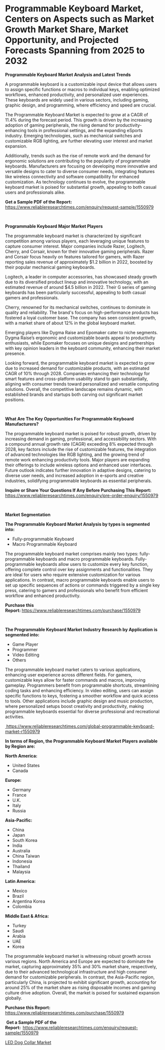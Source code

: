 <p><h1>Programmable Keyboard Market, Centers on Aspects such as Market Growth Market Share, Market Opportunity, and Projected Forecasts Spanning from 2025 to 2032</h1></p><p><strong>Programmable Keyboard Market Analysis and Latest Trends</strong></p>
<p><p>A programmable keyboard is a customizable input device that allows users to assign specific functions or macros to individual keys, enabling optimized workflows, enhanced productivity, and personalized user experiences. These keyboards are widely used in various sectors, including gaming, graphic design, and programming, where efficiency and speed are crucial.</p><p>The Programmable Keyboard Market is expected to grow at a CAGR of 11.4% during the forecast period. This growth is driven by the increasing adoption of gaming peripherals, the rising demand for productivity-enhancing tools in professional settings, and the expanding eSports industry. Emerging technologies, such as mechanical switches and customizable RGB lighting, are further elevating user interest and market expansion. </p><p>Additionally, trends such as the rise of remote work and the demand for ergonomic solutions are contributing to the popularity of programmable keyboards. Manufacturers are focusing on developing more innovative and versatile designs to cater to diverse consumer needs, integrating features like wireless connectivity and software compatibility for enhanced customization. As technology continues to evolve, the programmable keyboard market is poised for substantial growth, appealing to both casual users and professionals alike.</p></p>
<p><strong>Get a Sample PDF of the Report:&nbsp;</strong> <a href="https://www.reliableresearchtimes.com/enquiry/request-sample/1550979?utm_campaign=1933&utm_medium=2&utm_source=Github&utm_content=ia&utm_term=06022025&utm_id=programmable-keyboard">https://www.reliableresearchtimes.com/enquiry/request-sample/1550979</a></p>
<p>&nbsp;</p>
<p><strong>Programmable Keyboard Major Market Players</strong></p>
<p><p>The programmable keyboard market is characterized by significant competition among various players, each leveraging unique features to capture consumer interest. Major companies include Razer, Logitech, Cherry, and Corsair, known for their innovative gaming peripherals. Razer and Corsair focus heavily on features tailored for gamers, with Razer reporting sales revenue of approximately $1.2 billion in 2022, boosted by their popular mechanical gaming keyboards.</p><p>Logitech, a leader in computer accessories, has showcased steady growth due to its diversified product lineup and innovative technology, with an estimated revenue of around $4.5 billion in 2022. Their G series of gaming keyboards has been particularly successful, appealing to both casual gamers and professionals.</p><p>Cherry, renowned for its mechanical switches, continues to dominate in quality and reliability. The brand's focus on high-performance products has fostered a loyal customer base. The company has seen consistent growth, with a market share of about 12% in the global keyboard market.</p><p>Emerging players like Dygma Raise and Epomaker cater to niche segments. Dygma Raise’s ergonomic and customizable boards appeal to productivity enthusiasts, while Epomaker focuses on unique designs and partnerships with key opinion leaders in the keyboard community, enhancing their market presence.</p><p>Looking forward, the programmable keyboard market is expected to grow due to increased demand for customizable products, with an estimated CAGR of 10% through 2028. Companies enhancing their technology for smart features and cross-platform usability stand to gain substantially, aligning with consumer trends toward personalized and versatile computing solutions. Overall, the competitive landscape remains dynamic, with established brands and startups both carving out significant market positions.</p></p>
<p>&nbsp;</p>
<p><strong>What Are The Key Opportunities For Programmable Keyboard Manufacturers?</strong></p>
<p><p>The programmable keyboard market is poised for robust growth, driven by increasing demand in gaming, professional, and accessibility sectors. With a compound annual growth rate (CAGR) exceeding 8% expected through 2028, key factors include the rise of customizable features, the integration of advanced technologies like RGB lighting, and the growing trend of remote work enhancing productivity tools. Major players are expanding their offerings to include wireless options and enhanced user interfaces. Future outlook indicates further innovation in adaptive designs, catering to diverse user needs, and increased adoption in e-sports and creative industries, solidifying programmable keyboards as essential peripherals.</p></p>
<p><strong>Inquire or Share Your Questions If Any Before Purchasing This Report:</strong> <a href="https://www.reliableresearchtimes.com/enquiry/pre-order-enquiry/1550979?utm_campaign=1933&utm_medium=2&utm_source=Github&utm_content=ia&utm_term=06022025&utm_id=programmable-keyboard">https://www.reliableresearchtimes.com/enquiry/pre-order-enquiry/1550979</a></p>
<p>&nbsp;</p>
<p><strong>Market Segmentation</strong></p>
<p><strong>The Programmable Keyboard Market Analysis by types is segmented into:</strong></p>
<p><ul><li>Fully-programmable Keyboard</li><li>Macro Programmable Keyboard</li></ul></p>
<p><p>The programmable keyboard market comprises mainly two types: fully-programmable keyboards and macro programmable keyboards. Fully-programmable keyboards allow users to customize every key function, offering complete control over key assignments and functionalities. They are ideal for users who require extensive customization for various applications. In contrast, macro programmable keyboards enable users to set up specific sequences of actions or commands triggered by a single key press, catering to gamers and professionals who benefit from efficient workflow and enhanced productivity.</p></p>
<p><strong>Purchase this Report:&nbsp;</strong><a href="https://www.reliableresearchtimes.com/purchase/1550979?utm_campaign=1933&utm_medium=2&utm_source=Github&utm_content=ia&utm_term=06022025&utm_id=programmable-keyboard">https://www.reliableresearchtimes.com/purchase/1550979</a></p>
<p>&nbsp;</p>
<p><strong>The Programmable Keyboard Market Industry Research by Application is segmented into:</strong></p>
<p><ul><li>Game Player</li><li>Programmer</li><li>Video Editing</li><li>Others</li></ul></p>
<p><p>The programmable keyboard market caters to various applications, enhancing user experience across different fields. For gamers, customizable keys allow for faster commands and macros, improving gameplay. Programmers benefit from programmable shortcuts, streamlining coding tasks and enhancing efficiency. In video editing, users can assign specific functions to keys, fostering a smoother workflow and quick access to tools. Other applications include graphic design and music production, where personalized setups boost creativity and productivity, making programmable keyboards essential for diverse professional and recreational activities.</p></p>
<p><a href="https://www.reliableresearchtimes.com/global-programmable-keyboard-market-r1550979?utm_campaign=1933&utm_medium=2&utm_source=Github&utm_content=ia&utm_term=06022025&utm_id=programmable-keyboard">&nbsp;https://www.reliableresearchtimes.com/global-programmable-keyboard-market-r1550979</a></p>
<p><strong>In terms of Region, the Programmable Keyboard Market Players available by Region are:</strong></p>
<p>
    <p> <strong> North America: </strong>
        <ul>
            <li>United States</li>
            <li>Canada</li>
        </ul>
        </p> 
    <p> <strong> Europe: </strong>
        <ul>
            <li>Germany</li>
            <li>France</li>
            <li>U.K.</li>
            <li>Italy</li>
            <li>Russia</li>
        </ul>
        </p> 
    <p> <strong> Asia-Pacific: </strong>
        <ul>
            <li>China</li>
            <li>Japan</li>
            <li>South Korea</li>
            <li>India</li>
            <li>Australia</li>
            <li>China Taiwan</li>
            <li>Indonesia</li>
            <li>Thailand</li>
            <li>Malaysia</li>
        </ul>
        </p> 
    <p> <strong> Latin America: </strong>
        <ul>
            <li>Mexico</li>
            <li>Brazil</li>
            <li>Argentina Korea</li>
            <li>Colombia</li>
        </ul>
        </p> 
    <p> <strong> Middle East & Africa: </strong>
        <ul>
            <li>Turkey</li>
            <li>Saudi</li>
            <li>Arabia</li>
            <li>UAE</li>
            <li>Korea</li>
        </ul>
    </p>
    </p>
<p><p>The programmable keyboard market is witnessing robust growth across various regions. North America and Europe are expected to dominate the market, capturing approximately 35% and 30% market share, respectively, due to their advanced technological infrastructure and high consumer demand for customizable peripherals. In contrast, the Asia-Pacific region, particularly China, is projected to exhibit significant growth, accounting for around 25% of the market share as rising disposable incomes and gaming culture drive adoption. Overall, the market is poised for sustained expansion globally.</p></p>
<p><strong>Purchase this Report: </strong><a href="https://www.reliableresearchtimes.com/purchase/1550979?utm_campaign=1933&utm_medium=2&utm_source=Github&utm_content=ia&utm_term=06022025&utm_id=programmable-keyboard">https://www.reliableresearchtimes.com/purchase/1550979</a></p>
<p>&nbsp;<strong>Get a Sample PDF of the Report:&nbsp;&nbsp;</strong><a href="https://www.reliableresearchtimes.com/enquiry/request-sample/1550979?utm_campaign=1933&utm_medium=2&utm_source=Github&utm_content=ia&utm_term=06022025&utm_id=programmable-keyboard">https://www.reliableresearchtimes.com/enquiry/request-sample/1550979</a></p>
<p><strong></strong></p>
<p><p><a href="https://github.com/nathandecarvalho/Market-Research-Report-List-5/blob/main/led-dog-collar-market.md?utm_campaign=1933&utm_medium=2&utm_source=Github&utm_content=ia&utm_term=06022025&utm_id=programmable-keyboard">LED Dog Collar Market</a></p></p>